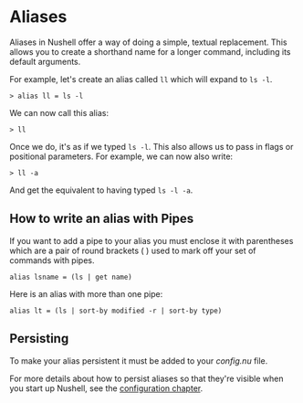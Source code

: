 # Aliases

Aliases in Nushell offer a way of doing a simple, textual replacement. This allows you to create a shorthand name for a longer command, including its default arguments.

For example, let's create an alias called `ll` which will expand to `ls -l`.

```
> alias ll = ls -l
```

We can now call this alias:

```
> ll
```

Once we do, it's as if we typed `ls -l`. This also allows us to pass in flags or positional parameters. For example, we can now also write:

```
> ll -a
```

And get the equivalent to having typed `ls -l -a`.

## How to write an alias with Pipes

If you want to add a pipe to your alias you must enclose it with parentheses which are a pair of round brackets ( ) used to mark off your set of commands with pipes.

```
alias lsname = (ls | get name)
```

Here is an alias with more than one pipe:

```
alias lt = (ls | sort-by modified -r | sort-by type)
```

## Persisting

To make your alias persistent it must be added to your _config.nu_ file.

For more details about how to persist aliases so that they're visible when you start up Nushell, see the [configuration chapter](configuration.md).
